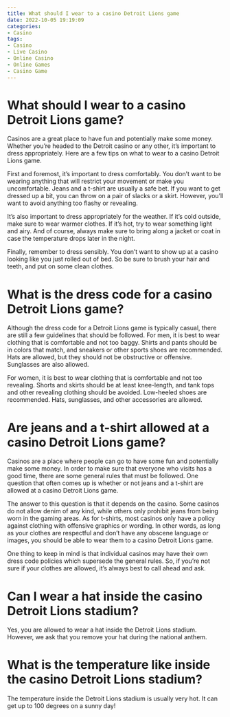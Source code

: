 ```yaml
---
title: What should I wear to a casino Detroit Lions game 
date: 2022-10-05 19:19:09
categories:
- Casino
tags:
- Casino
- Live Casino
- Online Casino
- Online Games
- Casino Game
---
```



#  What should I wear to a casino Detroit Lions game? 

Casinos are a great place to have fun and potentially make some money. Whether you’re headed to the Detroit casino or any other, it’s important to dress appropriately. Here are a few tips on what to wear to a casino Detroit Lions game.

First and foremost, it’s important to dress comfortably. You don’t want to be wearing anything that will restrict your movement or make you uncomfortable. Jeans and a t-shirt are usually a safe bet. If you want to get dressed up a bit, you can throw on a pair of slacks or a skirt. However, you’ll want to avoid anything too flashy or revealing.

It’s also important to dress appropriately for the weather. If it’s cold outside, make sure to wear warmer clothes. If it’s hot, try to wear something light and airy. And of course, always make sure to bring along a jacket or coat in case the temperature drops later in the night.

Finally, remember to dress sensibly. You don’t want to show up at a casino looking like you just rolled out of bed. So be sure to brush your hair and teeth, and put on some clean clothes.

#  What is the dress code for a casino Detroit Lions game? 

Although the dress code for a Detroit Lions game is typically casual, there are still a few guidelines that should be followed. For men, it is best to wear clothing that is comfortable and not too baggy. Shirts and pants should be in colors that match, and sneakers or other sports shoes are recommended. Hats are allowed, but they should not be obstructive or offensive. Sunglasses are also allowed. 

For women, it is best to wear clothing that is comfortable and not too revealing. Shorts and skirts should be at least knee-length, and tank tops and other revealing clothing should be avoided. Low-heeled shoes are recommended. Hats, sunglasses, and other accessories are allowed.

#  Are jeans and a t-shirt allowed at a casino Detroit Lions game? 

Casinos are a place where people can go to have some fun and potentially make some money. In order to make sure that everyone who visits has a good time, there are some general rules that must be followed. One question that often comes up is whether or not jeans and a t-shirt are allowed at a casino Detroit Lions game.

The answer to this question is that it depends on the casino. Some casinos do not allow denim of any kind, while others only prohibit jeans from being worn in the gaming areas. As for t-shirts, most casinos only have a policy against clothing with offensive graphics or wording. In other words, as long as your clothes are respectful and don’t have any obscene language or images, you should be able to wear them to a casino Detroit Lions game.

One thing to keep in mind is that individual casinos may have their own dress code policies which supersede the general rules. So, if you’re not sure if your clothes are allowed, it’s always best to call ahead and ask.

#  Can I wear a hat inside the casino Detroit Lions stadium? 

Yes, you are allowed to wear a hat inside the Detroit Lions stadium. However, we ask that you remove your hat during the national anthem.

#  What is the temperature like inside the casino Detroit Lions stadium?

The temperature inside the Detroit Lions stadium is usually very hot. It can get up to 100 degrees on a sunny day!